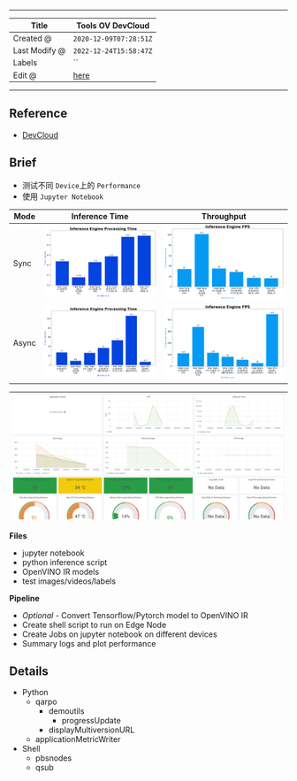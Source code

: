 -----

| Title         | Tools OV DevCloud                                     |
| ------------- | ----------------------------------------------------- |
| Created @     | `2020-12-09T07:28:51Z`                                |
| Last Modify @ | `2022-12-24T15:58:47Z`                                |
| Labels        | \`\`                                                  |
| Edit @        | [here](https://github.com/junxnone/aiwiki/issues/179) |

-----

## Reference

  - [DevCloud](https://devcloud.intel.com/edge/)

## Brief

  - 测试不同 `Device`上的 `Performance`
  - 使用 `Jupyter Notebook`

| Mode  | Inference Time                                               | Throughput                                                   |
| ----- | ------------------------------------------------------------ | ------------------------------------------------------------ |
| Sync  | ![image](media/3f8232d5fa30aa3f76fd35fbc07461c6711a7ec5.png) | ![image](media/6c4b9f16cbaa1b420303604e97fa4a52f6a6c6a1.png) |
| Async | ![image](media/d849fbca6aa0d19dd8cf9266c9e6ccd693737cbe.png) | ![image](media/1b5eb6f15fab8b35d5b1114d1ddf645fb48624c9.png) |

| ![image](media/4a271698aaa09cbb170dbea6d4d7537ea2ea07ef.png) |
| ------------------------------------------------------------ |

**Files**

  - jupyter notebook
  - python inference script
  - OpenVINO IR models
  - test images/videos/labels

**Pipeline**

  - *Optional* - Convert Tensorflow/Pytorch model to OpenVINO IR
  - Create shell script to run on Edge Node
  - Create Jobs on jupyter notebook on different devices
  - Summary logs and plot performance

## Details

  - Python
      - qarpo
          - demoutils
              - progressUpdate
          - displayMultiversionURL
      - applicationMetricWriter
  - Shell
      - pbsnodes
      - qsub
